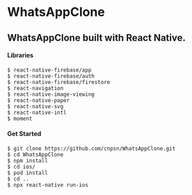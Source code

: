 # WhatsAppClone
## WhatsAppClone built with React Native.

#### Libraries
```
$ react-native-firebase/app
$ react-native-firebase/auth
$ react-native-firebase/firestore
$ react-navigation
$ react-native-image-viewing
$ react-native-paper
$ react-native-svg
$ react-native-intl
$ moment
```
#### Get Started 
```
$ git clone https://github.com/cnpsn/WhatsAppClone.git
$ cd WhatsAppClone
$ npm install
$ cd ios/
$ pod install
$ cd ..
$ npx react-native run-ios
```
